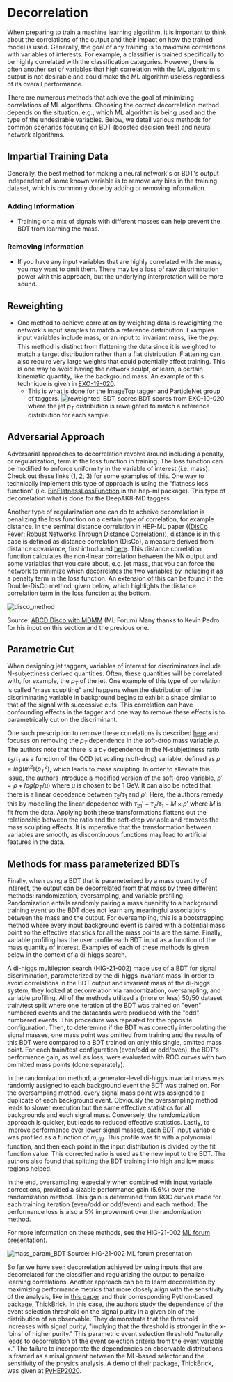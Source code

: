 # Decorrelation
When preparing to train a machine learning algorithm, it is important to think about the correlations of the output and their impact on how the trained model is used.
Generally, the goal of any training is to maximize correlations with variables of interests.
For example, a classifier is trained specifically to be highly correlated with the classification categories. 
However, there is often another set of variables that high correlation with the ML algorithm's output is not desirable and could make the ML algorithm useless regardless of its overall performance.

There are numerous methods that achieve the goal of minimizing correlations of ML algorithms.
Choosing the correct decorrelation method depends on the situation, e.g., which ML algorithm is being used and the type of the undesirable variables. 
Below, we detail various methods for common scenarios focusing on BDT (boosted decision tree) and neural network algorithms. 


## Impartial Training Data
Generally, the best method for making a neural network's or BDT's output independent of some known variable is to remove any bias in the training dataset, which is commonly done by adding or removing information.

### Adding Information
- Training on a mix of signals with different masses can help prevent the BDT from learning the mass.

### Removing Information
- If you have any input variables that are highly correlated with the mass, you may want to omit them. There may be a loss of raw discrimination power with this approach, but the underlying interpretation will be more sound.


## Reweighting
- One method to achieve correlation by weighting data is reweighting the network's input samples to match a reference distribution. Examples input variables include mass, or an input to invariant mass, like the $p_T$. This method is distinct from flattening the data since it is weighted to match a target distribution rather than a flat distribution. Flattening can also require very large weights that could potentially affect training. This is one way to avoid having the network sculpt, or learn, a certain kinematic quantity, like the background mass. An example of this technique is given in [EXO-19-020](https://arxiv.org/abs/2112.11125).
    - This is what is done for the ImageTop tagger and ParticleNet group of taggers.
![reweighted_BDT_scores](../images/BDTscores_EXO19020.png)
BDT scores from EXO-10-020 where the jet $p_T$ distribution is reweighted to match a reference distribution for each sample.


## Adversarial Approach
Adversarial approaches to decorrelation revolve around including a penalty, or regularization, term in the loss function in training. The loss function can be modified to enforce uniformity in the variable of interest (i.e. mass). Check out these links ([1](https://arxiv.org/abs/1410.4140), [2](https://github.com/arogozhnikov/hep_ml), [3](https://github.com/arogozhnikov/hep_ml/blob/master/notebooks/BoostingToUniformity.ipynb)) for some examples of this. One way to technically implement this type of approach is using the "flatness loss function" (i.e. [BinFlatnessLossFunction](https://arogozhnikov.github.io/hep_ml/losses.html?highlight=binflatnesslossfunction#hep_ml.losses.BinFlatnessLossFunction) in the hep-ml package). This type of decorrelation what is done for the DeepAK8-MD taggers.

Another type of regularization one can do to acheive decorrelation is penalizing the loss function on a certain type of correlation, for example distance. In the seminal distance correlation in HEP-ML paper (([DisCo Fever: Robust Networks Through Distance Correlation](https://arxiv.org/pdf/2001.05310.pdf))), distance is in this case is defined as distance correlation (DisCo), a measure derived from distance covariance, first introduced [here](https://projecteuclid.org/journals/annals-of-applied-statistics/volume-3/issue-4/Brownian-distance-covariance/10.1214/09-AOAS312.full). This distance correlation function calculates the non-linear correlation between the NN output and some variables that you care about, e.g. jet mass, that you can force the network to minimize which decorrelates the two variables by including it as a penalty term in the loss function. An extension of this can be found in the Double-DisCo method, given below, which highlights the distance correlation term in the loss function at the bottom.

![disco_method](../images/DisCoPresentation_MLForum.png)

Source: [ABCD Disco with MDMM](https://indico.cern.ch/event/1330198/contributions/5599632/attachments/2727547/4740694/presentation_MLForum.pdf) (ML Forum)
Many thanks to Kevin Pedro for his input on this section and the previous one.

## Parametric Cut
When designing jet taggers, variables of interest for discriminators include N-subjettiness derived quantities. Often, these quantities will be correlated with, for example, the $p_T$ of the jet. One example of this type of correlation is called "mass scuplting" and happens when the distribution of the discriminating variable in background begins to exhibit a shape similar to that of the signal with successive cuts. This correlation can have confounding effects in the tagger and one way to remove these effects is to parametrically cut on the discriminant. 

One such prescription to remove these correlations is described [here](https://arxiv.org/abs/1603.00027) and focuses on removing the $p_T$ dependence in the soft-drop mass variable $\rho$. The authors note that there is a $p_T$ dependence in the N-subjettiness ratio $\tau_2/\tau_1$ as a function of the QCD jet scaling (soft-drop) variable, defined as $\rho = log(m^2)(p_T^2)$, which leads to mass sculpting. In order to alleviate this issue, the authors introduce a modified version of the soft-drop variable, $\rho' = \rho + log(p_T/\mu)$ where $\mu$ is chosen to be 1 GeV. It can also be noted that there is a linear depedence between $\tau_2/\tau_1$ and $\rho'$. Here, the authors remedy this by modelling the linear depedence with $\tau_{21}' + \tau_2/\tau_1 - M \times \rho'$ where $M$ is fit from the data. Applying both these transformations flattens out the relationship between the ratio and the soft-drop variable and removes the mass sculpting effects. It is imperative that the transformation between variables are smooth, as discontinuous functions may lead to artificial features in the data.


## Methods for mass parameterized BDTs
Finally, when using a BDT that is parameterized by a mass quantity of interest, the output can be decorrelated from that mass by three different methods: randomization, oversampling, and variable profiling. Randomization entails randomly pairing a mass quanitity to a background training event so the BDT does not learn any meaningful associations between the mass and the output. For oversampling, this is a bootstrapping method where every input background event is paired with a potential mass point so the effective statistics for all the mass points are the same. Finally, variable profiling has the user profile each BDT input as a function of the mass quantity of interest. Examples of each of these methods is given below in the context of a di-higgs search.

A di-higgs multilepton search (HIG-21-002) made use of a BDT for signal discrimination, parameterized by the di-higgs invariant mass. In order to avoid correlations in the BDT output and invariant mass of the di-higgs system, they looked at decorrelation via randomization, oversampling, and variable profiling. All of the methods utilized a (more or less) 50/50 dataset train/test split where one iteration of the BDT was trained on "even" numbered events and the datacards were produced with the "odd" numbered events. This procedure was repeated for the opposite configuration. Then, to deteremine if the BDT was correctly interpolating the signal masses, one mass point was omitted from training and the results of this BDT were compared to a BDT trained on only this single, omitted mass point. For each train/test configuration (even/odd or odd/even), the BDT's performance gain, as well as loss, were evaluated with ROC curves with two ommitted mass points (done separately).

In the randomization method, a generator-level di-higgs invariant mass was randomly assigned to each background event the BDT was trained on. For the oversampling method, every signal mass point was assigned to a duplicate of each background event. Obviously the oversampling method leads to slower execution but the same effective statistics for all backgrounds and each signal mass. Conversely, the randomization approach is quicker, but leads to reduced effective statistics. Lastly, to improve performance over lower signal masses, each BDT input variable was profiled as a function of $m_{HH}$. This profile was fit with a polynomial function, and then each point in the input distribution is divided by the fit function value. This corrected ratio is used as the new input to the BDT. The authors also found that splitting the BDT training into high and low mass regions helped.

In the end, oversampling, especially when combined with input variable corrections, provided a sizable performance gain (5.6%) over the randomization method. This gain is determined from ROC curves made for each training iteration (even/odd or odd/event) and each method. The performance loss is also a 5% improvement over the randomization method. 

For more information on these methods, see the HIG-21-002 [ML forum presentation](https://indico.cern.ch/event/818774/contributions/3420466/attachments/1840727/3019731/ML_Forum_talk_May8_2019.pdf)).

![mass_param_BDT](../images/ML_Forum_talk_May8_2019.png)
Source: HIG-21-002 ML forum presentation

So far we have seen decorrelation achieved by using inputs that are decorrelated for the classifier and regularizing the output to penalize learning correlations. Another approach can be to learn decorrelation by maximizing performance metrics that more closely align with the sensitivity of the analysis, like in [this paper](https://link.springer.com/article/10.1007/JHEP03(2021)291) and their corresponding Python-based package, [ThickBrick](https://prasanthcakewalk.gitlab.io/thickbrick/). In this case, the authors study the dependence of the event selection threshold on the signal purity in a given bin of the distribution of an observable. They demonstrate that the threshold increases with signal purity, "implying that the threshold is stronger in the x-'bins' of higher purity." This parametric event selection threshold "naturally leads to decorrelation of the event selection criteria from the event variable x." The failure to incorporate the dependencies on observable distributions is framed as a misalignment between the ML-based selector and the sensitivity of the physics analysis. A demo of their package, ThickBrick, was given at [PyHEP2020](https://www.youtube.com/watch?v=rM19CoMNkfA).







